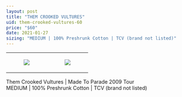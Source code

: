 ```yaml
---
layout: post
title: "THEM CROOKED VULTURES"
uid: them-crooked-vultures-60
price: "$60"
date: 2021-01-27
sizing: "MEDIUM | 100% Preshrunk Cotton | TCV (brand not listed)"
---
```




<table style="width:100%;"><tr><td style="vertical-align:top;">
      <figure class="tmblr-full" data-orig-height="2048" data-orig-width="1365" data-orig-src="https://concertshirts.netlify.app/shirts/0064/0064-01.jpg"><img src="https://64.media.tumblr.com/3eca546e509e150f21d1f9d04df0589e/310cf05587a05839-3d/s540x810/21cbf22bef90aa39086ab31544d4d250a4b71ad0.jpg" data-orig-height="2048" data-orig-width="1365" data-orig-src="https://concertshirts.netlify.app/shirts/0064/0064-01.jpg"/></figure></td>
    <td style="vertical-align:top;">
      <figure class="tmblr-full" data-orig-height="2048" data-orig-width="1365" data-orig-src="https://concertshirts.netlify.app/shirts/0064/0064-02.jpg"><img src="https://64.media.tumblr.com/e8f5b9ed5adf2c28dd4d8ea250445c4b/310cf05587a05839-ee/s540x810/52dc459a8c5c2f595ec2cc2cf10ec24ef461c3d2.jpg" data-orig-height="2048" data-orig-width="1365" data-orig-src="https://concertshirts.netlify.app/shirts/0064/0064-02.jpg"/></figure></td>
  </tr></table><p>
  Them Crooked Vultures | Made To Parade 2009 Tour<br/>MEDIUM | 100% Preshrunk Cotton | TCV (brand not listed)
</p>
